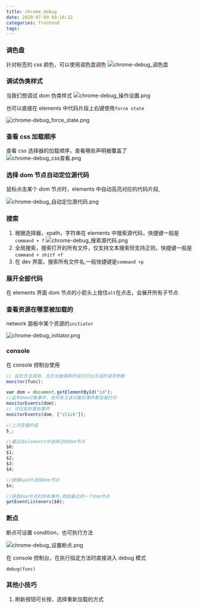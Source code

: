 ```yaml
---
title: chrome_debug
date: 2020-07-09 08:16:12
categories: frontend
tags:
---
```


### 调色盘

针对标签的 css 颜色，可以使用调色盘调色
![chrome-debug_调色盘](chrome-debug_调色盘.png)

### 调试伪类样式

当我们想调试 dom 伪类样式
![chrome-debug_操作设置.png](chrome-debug_操作设置.png)

也可以直接在 elements 中代码片段上右键使用`force state`

![chrome-debug_force_state.png](chrome-debug_force_state.png)

### 查看 css 加载顺序

查看 css 选择器的加载顺序，查看哪些声明被覆盖了
![chrome-debug_css查看.png](chrome-debug_css查看.png)

### 选择 dom 节点自动定位源代码

鼠标点击某个 dom 节点时，elements 中自动高亮对应的代码片段,

![chrome-debug_自动定位源代码.png](chrome-debug_自动定位源代码.png)

### 搜索

1. 根据选择器，xpath，字符串在 elements 中搜索源代码，快捷键一般是`command + f`
   ![chrome-debug_搜索源代码.png](chrome-debug_搜索源代码.png)
2. 全局搜索，搜索打开的所有文件，仅支持文本搜索但支持正则，快捷键一般是`command + shitf +f`
3. 在 dev 界面，搜索所有文件名,一般快捷键是`command +p`

### 展开全部代码

在 elements 界面 dom 节点的小箭头上按住`alt`在点击，会展开所有子节点

### 查看资源在哪里被加载的

network 面板中某个资源的`initiator`

![chrome-debug_initiator.png](chrome-debug_initiator.png)

### console

在 console 控制台使用

```javascript
// 监听方法调用，当方法被调用时会打印出方法的请求参数
monitor(func);

var dom = document.getElementById("id");
//监听dom对象事件，任何有关该对象的事件都会被打印
monitorEvents(dom);
// 可仅监听某些事件
monitorEvents(dom, ["click"]);

//上次变量的值
$_;

//最近在elements中选择过的dom节点
$0;
$1;
$2;
$3;
$4;

//根据xpath选择dom节点
$x;

//获取dom节点的所有事件,例如最近的一个dom节点
getEventListeners($0);
```

### 断点

断点可设置 condition，也可执行方法

![chrome-debug_设置断点.png](chrome-debug_设置断点.png)

在 console 控制台，在执行指定方法时直接进入 debug 模式

```shell
debug(func)
```

### 其他小技巧

1. 刷新按钮可长按，选择重新加载的方式
